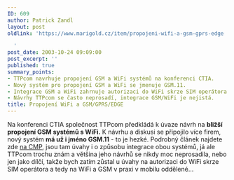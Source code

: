 ```yaml
---
ID: 609
author: Patrick Zandl
layout: post
oldlink: 'https://www.marigold.cz/item/propojeni-wifi-a-gsm-gprs-edge

  '
post_date: 2003-10-24 09:09:00
post_excerpt: ''
published: true
summary_points:
- TTPcom navrhuje propojení GSM a WiFi systémů na konferenci CTIA.
- Nový systém pro propojení GSM a WiFi se jmenuje GSM.11.
- Integrace GSM a WiFi zahrnuje autorizaci do WiFi skrze SIM operátora.
- Návrhy TTPcom se často neprosadí, integrace GSM/WiFi je nejistá.
title: Propojení WiFi a GSM/GPRS/EDGE
---
```


Na konferenci CTIA společnost TTPcom předkládá k úvaze návrh na <STRONG>bližší propojení GSM systémů s WiFi.</STRONG> K návrhu a diskusi se připojilo více firem, nový systém <STRONG>má už i jméno GSM.11</STRONG> - to je hezké. Podrobný článek najdete zde <A href="http://www.crn.com/sections/BreakingNews/dailyarchives.asp?ArticleID=45360" target=_blank>na CMP</A>, jsou tam úvahy i o způsobu integrace obou systémů, já ale TTPcom trochu znám a většina jeho návrhů se nikdy moc neprosadila, nebo jen jako dílčí, takže bych zatím zůstal u úvahy na autorizaci do WiFi skrze SIM operátora a tedy na WiFi a GSM v praxi v mobilu oddělené...